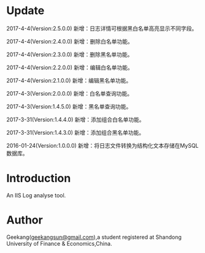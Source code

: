 # Update
2017-4-4(Version:2.5.0.0) 新增：日志详情可根据黑白名单高亮显示不同字段。

2017-4-4(Version:2.4.0.0) 新增：删除白名单功能。

2017-4-4(Version:2.3.0.0) 新增：删除黑名单功能。

2017-4-4(Version:2.2.0.0) 新增：编辑白名单功能。

2017-4-4(Version:2.1.0.0) 新增：编辑黑名单功能。

2017-4-3(Version:2.0.0.0) 新增：白名单查询功能。

2017-4-3(Version:1.4.5.0) 新增：黑名单查询功能。

2017-3-31(Version:1.4.4.0) 新增：添加组合白名单功能。

2017-3-31(Version:1.4.3.0) 新增：添加组合黑名单功能。
  
2016-01-24(Version:1.0.0.0) 新增：将日志文件转换为结构化文本存储在MySQL数据库。

# Introduction

An IIS Log analyse tool.

# Author

Geekang(geekangsun@gmail.com),a student registered at Shandong University of Finance & Economics,China.